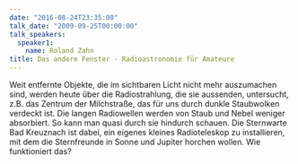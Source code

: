 ```yaml
---
date: "2016-08-24T23:35:00"
talk_date: "2009-09-25T00:00:00"
talk_speakers:
  speaker1:
    name: Roland Zahn
title: Das andere Fenster - Radioastronomie für Amateure
---
```


Weit entfernte Objekte, die im sichtbaren Licht nicht mehr auszumachen sind, werden heute über die Radiostrahlung, die sie aussenden, untersucht, z.B. das Zentrum der Milchstraße, das für uns durch dunkle Staubwolken verdeckt ist. Die langen Radiowellen werden von Staub und Nebel weniger absorbiert. So kann man quasi durch sie hindurch schauen. Die Sternwarte Bad Kreuznach ist dabei, ein eigenes kleines Radioteleskop zu installieren, mit dem die Sternfreunde in Sonne und Jupiter horchen wollen. Wie funktioniert das?
